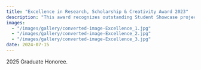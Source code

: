 ```yaml
---
title: "Excellence in Research, Scholarship & Creativity Award 2023"
description: "This award recognizes outstanding Student Showcase projects from each decanal area that achieve superiority in presentation, content and scope, and which therefore merit acknowledgement as efforts worthy of university-wide distinction."
images:
  - "/images/gallery/converted-image-Excellence_1.jpg"
  - "/images/gallery/converted-image-Excellence_2.jpg"
  - "/images/gallery/converted-image-Excellence_3.jpg"
date: 2024-07-15
---
```


2025 Graduate Honoree.
